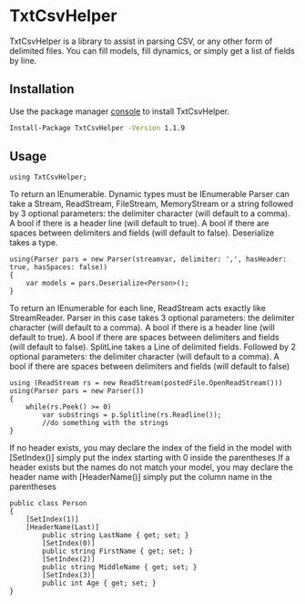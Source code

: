 # TxtCsvHelper

TxtCsvHelper is a library to assist in parsing CSV, or any other form of delimited files. You can fill models, fill dynamics, or simply get a list of fields by line.

## Installation

Use the package manager [console](https://www.nuget.org/packages/TxtCsvHelper/) to install TxtCsvHelper.

```bash
Install-Package TxtCsvHelper -Version 1.1.9
```

## Usage
```
using TxtCsvHelper;
```

To return an IEnumerable<T>. Dynamic types must be IEnumerable<dynamic>
Parser can take a Stream, ReadStream, FileStream, MemoryStream or a string followed by 3 optional parameters: the delimiter character (will default to a comma). 
A bool if there is a header line (will default to true). 
A bool if there are spaces between delimiters and fields (will default to false). Deserialize takes a type.
```
using(Parser pars = new Parser(streamvar, delimiter: ',', hasHeader: true, hasSpaces: false))
{
	var models = pars.Deserialize<Person>();
}
```
To return an IEnumerable<string> for each line, ReadStream acts exactly like StreamReader. 
Parser in this case takes 3 optional parameters: the delimiter character (will default to a comma). 
A bool if there is a header line (will default to true). A bool if there are spaces between delimiters and fields (will default to false). 
SplitLine takes a Line of delimited fields. Followed by 2 optional parameters: the delimiter character (will default to a comma). 
A bool if there are spaces between delimiters and fields (will default to false)
```
using (ReadStream rs = new ReadStream(postedFile.OpenReadStream()))
using(Parser pars = new Parser())
{
	while(rs.Peek() >= 0)
		var substrings = p.Splitline(rs.Readline());
		//do something with the strings
}
```
If no header exists, you may declare the index of the field in the model with [SetIndex()]
simply put the index starting with 0 inside the parentheses
If a header exists but the names do not match your model, you may declare the header name with [HeaderName()]
simply put the column name in the parentheses
```
public class Person
{
	[SetIndex(1)]
	[HeaderName(Last)]
        public string LastName { get; set; }
        [SetIndex(0)]
        public string FirstName { get; set; }
        [SetIndex(2)]
        public string MiddleName { get; set; }
        [SetIndex(3)]
        public int Age { get; set; }
}
```
